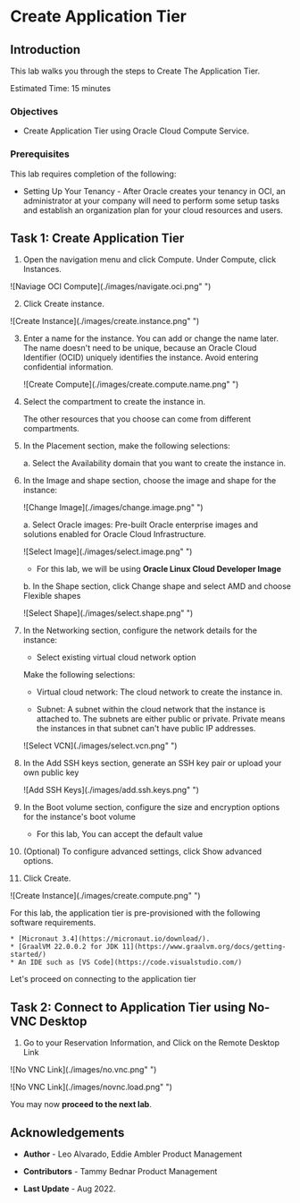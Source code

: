 # Create Application Tier


## Introduction

This lab walks you through the steps to Create The Application Tier.

Estimated Time: 15 minutes




### Objectives

-   Create Application Tier using Oracle Cloud Compute Service.

### Prerequisites

This lab requires completion of the following:

* Setting Up Your Tenancy - After Oracle creates your tenancy in OCI, an administrator at your company will need to perform some setup tasks and establish an organization plan for your cloud resources and users.




## Task 1: Create Application Tier

1. Open the navigation menu and click Compute. Under Compute, click Instances.

  ![Naviage OCI Compute](./images/navigate.oci.png" ")

2. Click Create instance.

  ![Create Instance](./images/create.instance.png" ")

3. Enter a name for the instance. You can add or change the name later. The name doesn't need to be unique, because an Oracle Cloud Identifier (OCID)
   uniquely identifies the instance. Avoid entering confidential information.

   ![Create Compute](./images/create.compute.name.png" ")

4. Select the compartment to create the instance in.

   The other resources that you choose can come from different compartments.

5. In the Placement section, make the following selections:

   a. Select the Availability domain that you want to create the instance in.


6. In the Image and shape section, choose the image and shape for the instance:

   ![Change Image](./images/change.image.png" ")

      a. Select Oracle images: Pre-built Oracle enterprise images and solutions enabled for Oracle Cloud Infrastructure.

   ![Select Image](./images/select.image.png" ")

      * For this lab, we will be using **Oracle Linux Cloud Developer Image**

      b. In the Shape section, click Change shape and select AMD and choose Flexible shapes

   ![Select Shape](./images/select.shape.png" ")

7. In the Networking section, configure the network details for the instance:

      * Select existing virtual cloud network option

   Make the following selections:

      * Virtual cloud network: The cloud network to create the instance in.

      * Subnet: A subnet within the cloud network that the instance is attached to. The subnets are either public or private. Private means the instances in that subnet can't have public IP addresses.

   ![Select VCN](./images/select.vcn.png" ")



8. In the Add SSH keys section, generate an SSH key pair or upload your own public key

   ![Add SSH Keys](./images/add.ssh.keys.png" ")

9. In the Boot volume section, configure the size and encryption options for the instance's boot volume

      * For this lab, You can accept the default value

10. (Optional) To configure advanced settings, click Show advanced options.

11. Click Create.

   ![Create Instance](./images/create.compute.png" ")

   For this lab, the application tier is pre-provisioned with the following software requirements.

    * [Micronaut 3.4](https://micronaut.io/download/).
    * [GraalVM 22.0.0.2 for JDK 11](https://www.graalvm.org/docs/getting-started/)
    * An IDE such as [VS Code](https://code.visualstudio.com/)

Let's proceed on connecting to the application tier

## Task 2: Connect to Application Tier using No-VNC Desktop

1. Go to your Reservation Information, and Click on the Remote Desktop Link

  ![No VNC Link](./images/no.vnc.png" ")

  ![No VNC Link](./images/novnc.load.png" ")


You may now **proceed to the next lab**.



## Acknowledgements

* **Author** - Leo Alvarado, Eddie Ambler Product Management

* **Contributors** - Tammy Bednar Product Management

* **Last Update** - Aug 2022.
